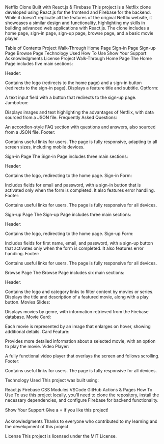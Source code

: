 Netflix Clone Built with React.js & Firebase
This project is a Netflix clone developed using React.js for the frontend and Firebase for the backend. While it doesn't replicate all the features of the original Netflix website, it showcases a similar design and functionality, highlighting my skills in building advanced web applications with React.js. The clone includes a home page, sign-in page, sign-up page, browse page, and a basic movie player.

Table of Contents
Project Walk-Through
Home Page
Sign-in Page
Sign-up Page
Browse Page
Technology Used
How To Use
Show Your Support
Acknowledgments
License
Project Walk-Through
Home Page
The Home Page includes five main sections:

Header:

Contains the logo (redirects to the home page) and a sign-in button (redirects to the sign-in page).
Displays a feature title and subtitle.
Optform:

A text input field with a button that redirects to the sign-up page.
Jumbotron:

Displays images and text highlighting the advantages of Netflix, with data sourced from a JSON file.
Frequently Asked Questions:

An accordion-style FAQ section with questions and answers, also sourced from a JSON file.
Footer:

Contains useful links for users.
The page is fully responsive, adapting to all screen sizes, including mobile devices.

Sign-in Page
The Sign-in Page includes three main sections:

Header:

Contains the logo, redirecting to the home page.
Sign-in Form:

Includes fields for email and password, with a sign-in button that is activated only when the form is completed. It also features error handling.
Footer:

Contains useful links for users.
The page is fully responsive for all devices.

Sign-up Page
The Sign-up Page includes three main sections:

Header:

Contains the logo, redirecting to the home page.
Sign-up Form:

Includes fields for first name, email, and password, with a sign-up button that activates only when the form is completed. It also features error handling.
Footer:

Contains useful links for users.
The page is fully responsive for all devices.

Browse Page
The Browse Page includes six main sections:

Header:

Contains the logo and category links to filter content by movies or series.
Displays the title and description of a featured movie, along with a play button.
Movies Slides:

Displays movies by genre, with information retrieved from the Firebase database.
Movie Card:

Each movie is represented by an image that enlarges on hover, showing additional details.
Card Feature:

Provides more detailed information about a selected movie, with an option to play the movie.
Video Player:

A fully functional video player that overlays the screen and follows scrolling.
Footer:

Contains useful links for users.
The page is fully responsive for all devices.

Technology Used
This project was built using:

React.js
Firebase
CSS Modules
VSCode
GitHub Actions & Pages
How To Use
To use this project locally, you’ll need to clone the repository, install the necessary dependencies, and configure Firebase for backend functionality.

Show Your Support
Give a ⭐️ if you like this project!

Acknowledgments
Thanks to everyone who contributed to my learning and the development of this project.

License
This project is licensed under the MIT License.
